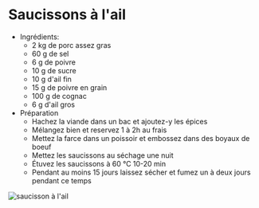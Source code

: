 # Saucissons à l'ail
* Ingrédients:
	* 2 kg de porc assez gras
	* 60 g de sel
	* 6 g de poivre
	* 10 g de sucre
	* 10 g d'ail fin
	* 15 g de poivre en grain
	* 100 g de cognac
	* 6 g d'ail gros
* Préparation
	* Hachez la viande dans un bac et ajoutez-y les épices
	* Mélangez bien et reservez 1 à 2h au frais
	* Mettez la farce dans un poissoir et embossez dans des boyaux de boeuf
	* Mettez les saucissons au séchage une nuit
	* Étuvez les saucissons à 60 °C 10-20 min
	* Pendant au moins 15 jours laissez sécher et fumez un à deux jours pendant ce temps

![saucisson à l'ail](https://github.com/schermi/Schermiam-miam/raw/master/charcuterie/saucissons/saucissons_ail/IMG_1914.JPG)
